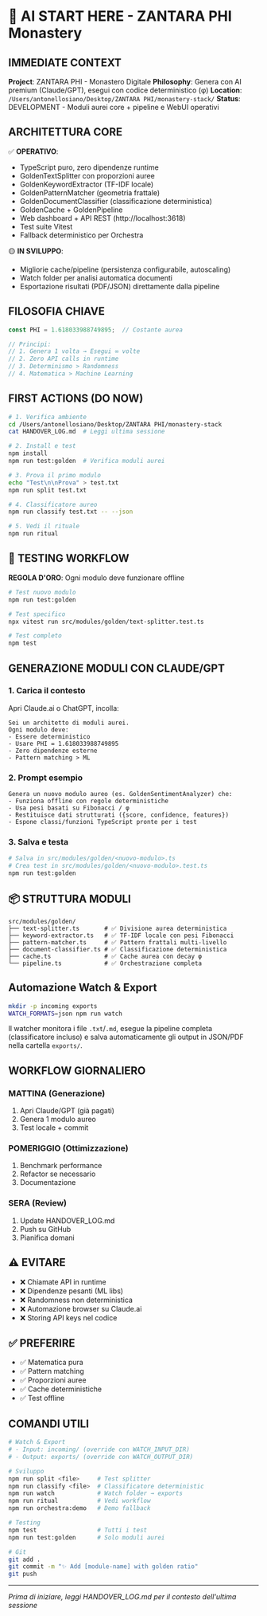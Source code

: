 # 🚀 AI START HERE - ZANTARA PHI Monastery

## IMMEDIATE CONTEXT
**Project**: ZANTARA PHI - Monastero Digitale
**Philosophy**: Genera con AI premium (Claude/GPT), esegui con codice deterministico (φ)
**Location**: `/Users/antonellosiano/Desktop/ZANTARA PHI/monastery-stack/`
**Status**: DEVELOPMENT - Moduli aurei core + pipeline e WebUI operativi

## ARCHITETTURA CORE
✅ **OPERATIVO**:
- TypeScript puro, zero dipendenze runtime
- GoldenTextSplitter con proporzioni auree
- GoldenKeywordExtractor (TF-IDF locale)
- GoldenPatternMatcher (geometria frattale)
- GoldenDocumentClassifier (classificazione deterministica)
- GoldenCache + GoldenPipeline
- Web dashboard + API REST (http://localhost:3618)
- Test suite Vitest
- Fallback deterministico per Orchestra

🟡 **IN SVILUPPO**:
- Migliorie cache/pipeline (persistenza configurabile, autoscaling)
- Watch folder per analisi automatica documenti
- Esportazione risultati (PDF/JSON) direttamente dalla pipeline

## FILOSOFIA CHIAVE
```typescript
const PHI = 1.618033988749895;  // Costante aurea

// Principi:
// 1. Genera 1 volta → Esegui ∞ volte
// 2. Zero API calls in runtime
// 3. Determinismo > Randomness
// 4. Matematica > Machine Learning
```

## FIRST ACTIONS (DO NOW)
```bash
# 1. Verifica ambiente
cd /Users/antonellosiano/Desktop/ZANTARA PHI/monastery-stack
cat HANDOVER_LOG.md  # Leggi ultima sessione

# 2. Install e test
npm install
npm run test:golden  # Verifica moduli aurei

# 3. Prova il primo modulo
echo "Test\n\nProva" > test.txt
npm run split test.txt

# 4. Classificatore aureo
npm run classify test.txt -- --json

# 5. Vedi il rituale
npm run ritual
```

## 🧪 TESTING WORKFLOW
**REGOLA D'ORO**: Ogni modulo deve funzionare offline

```bash
# Test nuovo modulo
npm run test:golden

# Test specifico
npx vitest run src/modules/golden/text-splitter.test.ts

# Test completo
npm test
```

## GENERAZIONE MODULI CON CLAUDE/GPT

### 1. Carica il contesto
Apri Claude.ai o ChatGPT, incolla:
```
Sei un architetto di moduli aurei.
Ogni modulo deve:
- Essere deterministico
- Usare PHI = 1.618033988749895
- Zero dipendenze esterne
- Pattern matching > ML
```

### 2. Prompt esempio
```
Genera un nuovo modulo aureo (es. GoldenSentimentAnalyzer) che:
- Funziona offline con regole deterministiche
- Usa pesi basati su Fibonacci / φ
- Restituisce dati strutturati ({score, confidence, features})
- Espone classi/funzioni TypeScript pronte per i test
```

### 3. Salva e testa
```bash
# Salva in src/modules/golden/<nuovo-modulo>.ts
# Crea test in src/modules/golden/<nuovo-modulo>.test.ts
npm run test:golden
```

## 📦 STRUTTURA MODULI

```
src/modules/golden/
├── text-splitter.ts       # ✅ Divisione aurea deterministica
├── keyword-extractor.ts   # ✅ TF-IDF locale con pesi Fibonacci
├── pattern-matcher.ts     # ✅ Pattern frattali multi-livello
├── document-classifier.ts # ✅ Classificazione deterministica
├── cache.ts               # ✅ Cache aurea con decay φ
└── pipeline.ts            # ✅ Orchestrazione completa
```

## Automazione Watch & Export

```bash
mkdir -p incoming exports
WATCH_FORMATS=json npm run watch
```

Il watcher monitora i file `.txt`/`.md`, esegue la pipeline completa (classificatore incluso) e salva automaticamente gli output in JSON/PDF nella cartella `exports/`.

## WORKFLOW GIORNALIERO

### MATTINA (Generazione)
1. Apri Claude/GPT (già pagati)
2. Genera 1 modulo aureo
3. Test locale + commit

### POMERIGGIO (Ottimizzazione)
1. Benchmark performance
2. Refactor se necessario
3. Documentazione

### SERA (Review)
1. Update HANDOVER_LOG.md
2. Push su GitHub
3. Pianifica domani

## ⚠️ EVITARE
- ❌ Chiamate API in runtime
- ❌ Dipendenze pesanti (ML libs)
- ❌ Randomness non deterministica
- ❌ Automazione browser su Claude.ai
- ❌ Storing API keys nel codice

## ✅ PREFERIRE
- ✅ Matematica pura
- ✅ Pattern matching
- ✅ Proporzioni auree
- ✅ Cache deterministiche
- ✅ Test offline

## COMANDI UTILI

```bash
# Watch & Export
# - Input: incoming/ (override con WATCH_INPUT_DIR)
# - Output: exports/ (override con WATCH_OUTPUT_DIR)

# Sviluppo
npm run split <file>     # Test splitter
npm run classify <file>  # Classificatore deterministic
npm run watch            # Watch folder → exports
npm run ritual           # Vedi workflow
npm run orchestra:demo   # Demo fallback

# Testing
npm test                 # Tutti i test
npm run test:golden      # Solo moduli aurei

# Git
git add .
git commit -m "✨ Add [module-name] with golden ratio"
git push
```

---

*Prima di iniziare, leggi HANDOVER_LOG.md per il contesto dell'ultima sessione*
